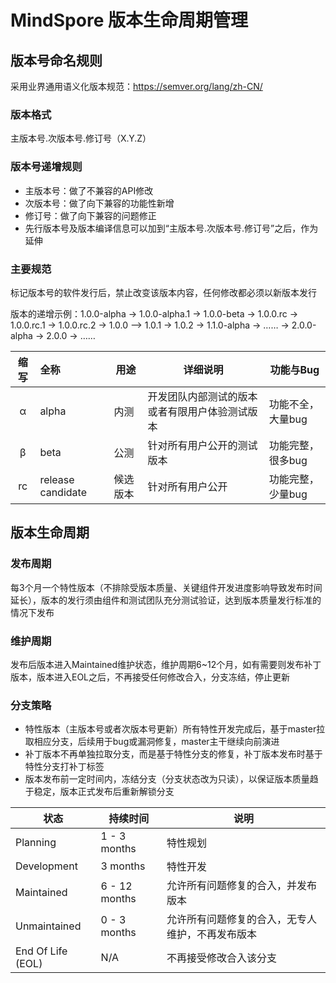 # MindSpore 版本生命周期管理

## 版本号命名规则

采用业界通用语义化版本规范：https://semver.org/lang/zh-CN/

### 版本格式

主版本号.次版本号.修订号（X.Y.Z）

### 版本号递增规则

* 主版本号：做了不兼容的API修改
* 次版本号：做了向下兼容的功能性新增
* 修订号：做了向下兼容的问题修正
* 先行版本号及版本编译信息可以加到“主版本号.次版本号.修订号”之后，作为延伸

### 主要规范

标记版本号的软件发行后，禁止改变该版本内容，任何修改都必须以新版本发行

版本的递增示例：1.0.0-alpha  -> 1.0.0-alpha.1 -> 1.0.0-beta -> 1.0.0.rc -> 1.0.0.rc.1 -> 1.0.0.rc.2 -> 1.0.0 –> 1.0.1 -> 1.0.2 -> 1.1.0-alpha
-> …… -> 2.0.0-alpha -> 2.0.0 -> ……

| 缩写 | 全称              | 用途     | 详细说明                                       | 功能与Bug         |
| :--: | :---------------- | -------- | ---------------------------------------------- | ----------------- |
|  α  | alpha             | 内测     | 开发团队内部测试的版本或者有限用户体验测试版本 | 功能不全，大量bug |
|  β  | beta              | 公测     | 针对所有用户公开的测试版本                     | 功能完整，很多bug |
|  rc  | release candidate | 候选版本 | 针对所有用户公开                               | 功能完整，少量bug |

## 版本生命周期

### 发布周期

每3个月一个特性版本（不排除受版本质量、关键组件开发进度影响导致发布时间延长），版本的发行须由组件和测试团队充分测试验证，达到版本质量发行标准的情况下发布

### 维护周期

发布后版本进入Maintained维护状态，维护周期6~12个月，如有需要则发布补丁版本，版本进入EOL之后，不再接受任何修改合入，分支冻结，停止更新

### 分支策略

* 特性版本（主版本号或者次版本号更新）所有特性开发完成后，基于master拉取相应分支，后续用于bug或漏洞修复，master主干继续向前演进
* 补丁版本不再单独拉取分支，而是基于特性分支的修复，补丁版本发布时基于特性分支打补丁标签
* 版本发布前一定时间内，冻结分支（分支状态改为只读），以保证版本质量趋于稳定，版本正式发布后重新解锁分支

| 状态              | 持续时间      | 说明                                             |
| ----------------- | ------------- | ------------------------------------------------ |
| Planning          | 1 - 3 months  | 特性规划                                         |
| Development       | 3 months      | 特性开发                                         |
| Maintained        | 6 - 12 months | 允许所有问题修复的合入，并发布版本               |
| Unmaintained      | 0 - 3 months  | 允许所有问题修复的合入，无专人维护，不再发布版本 |
| End Of Life (EOL) | N/A           | 不再接受修改合入该分支                           |
